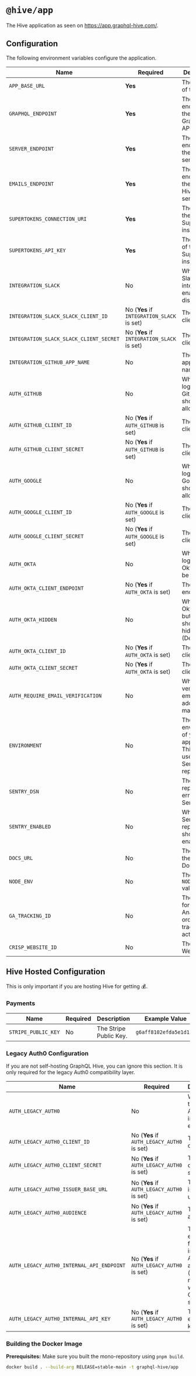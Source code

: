 # `@hive/app`

The Hive application as seen on https://app.graphql-hive.com/.

## Configuration

The following environment variables configure the application.

| Name                                    | Required                                   | Description                                                                           | Example Value                                        |
| --------------------------------------- | ------------------------------------------ | ------------------------------------------------------------------------------------- | ---------------------------------------------------- |
| `APP_BASE_URL`                          | **Yes**                                    | The base url of the app,                                                              | `https://app.graphql-hive.com`                       |
| `GRAPHQL_ENDPOINT`                      | **Yes**                                    | The endpoint of the Hive GraphQL API.                                                 | `http://127.0.0.1:4000/graphql`                      |
| `SERVER_ENDPOINT`                       | **Yes**                                    | The endpoint of the Hive server.                                                      | `http://127.0.0.1:4000`                              |
| `EMAILS_ENDPOINT`                       | **Yes**                                    | The endpoint of the GraphQL Hive Email service.                                       | `http://127.0.0.1:6260`                              |
| `SUPERTOKENS_CONNECTION_URI`            | **Yes**                                    | The URI of the SuperTokens instance.                                                  | `http://127.0.0.1:3567`                              |
| `SUPERTOKENS_API_KEY`                   | **Yes**                                    | The API KEY of the SuperTokens instance.                                              | `iliketurtlesandicannotlie`                          |
| `INTEGRATION_SLACK`                     | No                                         | Whether the Slack integration is enabled or disabled.                                 | `1` (enabled) or `0` (disabled)                      |
| `INTEGRATION_SLACK_SLACK_CLIENT_ID`     | No (**Yes** if `INTEGRATION_SLACK` is set) | The Slack client ID.                                                                  | `g6aff8102efda5e1d12e`                               |
| `INTEGRATION_SLACK_SLACK_CLIENT_SECRET` | No (**Yes** if `INTEGRATION_SLACK` is set) | The Slack client secret.                                                              | `g12e552xx54xx2b127821dc4abc4491dxxxa6b187`          |
| `INTEGRATION_GITHUB_APP_NAME`           | No                                         | The GitHub application name.                                                          | `graphql-hive-self-hosted`                           |
| `AUTH_GITHUB`                           | No                                         | Whether login via GitHub should be allowed                                            | `1` (enabled) or `0` (disabled)                      |
| `AUTH_GITHUB_CLIENT_ID`                 | No (**Yes** if `AUTH_GITHUB` is set)       | The GitHub client ID.                                                                 | `g6aff8102efda5e1d12e`                               |
| `AUTH_GITHUB_CLIENT_SECRET`             | No (**Yes** if `AUTH_GITHUB` is set)       | The GitHub client secret.                                                             | `g12e552xx54xx2b127821dc4abc4491dxxxa6b187`          |
| `AUTH_GOOGLE`                           | No                                         | Whether login via Google should be allowed                                            | `1` (enabled) or `0` (disabled)                      |
| `AUTH_GOOGLE_CLIENT_ID`                 | No (**Yes** if `AUTH_GOOGLE` is set)       | The Google client ID.                                                                 | `g6aff8102efda5e1d12e`                               |
| `AUTH_GOOGLE_CLIENT_SECRET`             | No (**Yes** if `AUTH_GOOGLE` is set)       | The Google client secret.                                                             | `g12e552xx54xx2b127821dc4abc4491dxxxa6b187`          |
| `AUTH_OKTA`                             | No                                         | Whether login via Okta should be allowed                                              | `1` (enabled) or `0` (disabled)                      |
| `AUTH_OKTA_CLIENT_ENDPOINT`             | No (**Yes** if `AUTH_OKTA` is set)         | The Okta endpoint.                                                                    | `https://dev-1234567.okta.com`                       |
| `AUTH_OKTA_HIDDEN`                      | No                                         | Whether the Okta login button should be hidden. (Default: `0`)                        | `1` (enabled) or `0` (disabled)                      |
| `AUTH_OKTA_CLIENT_ID`                   | No (**Yes** if `AUTH_OKTA` is set)         | The Okta client ID.                                                                   | `g6aff8102efda5e1d12e`                               |
| `AUTH_OKTA_CLIENT_SECRET`               | No (**Yes** if `AUTH_OKTA` is set)         | The Okta client secret.                                                               | `g12e552xx54xx2b127821dc4abc4491dxxxa6b187`          |
| `AUTH_REQUIRE_EMAIL_VERIFICATION`       | No                                         | Whether verifying the email address is mandatory.                                     | `1` (enabled) or `0` (disabled)                      |
| `ENVIRONMENT`                           | No                                         | The environment of your Hive app. (**Note:** This will be used for Sentry reporting.) | `staging`                                            |
| `SENTRY_DSN`                            | No                                         | The DSN for reporting errors to Sentry.                                               | `https://dooobars@o557896.ingest.sentry.io/12121212` |
| `SENTRY_ENABLED`                        | No                                         | Whether Sentry error reporting should be enabled.                                     | `1` (enabled) or `0` (disabled)                      |
| `DOCS_URL`                              | No                                         | The URL of the Hive Docs                                                              | `https://docs.graphql-hive.com`                      |
| `NODE_ENV`                              | No                                         | The `NODE_ENV` value.                                                                 | `production`                                         |
| `GA_TRACKING_ID`                        | No                                         | The token for Google Analytics in order to track user actions.                        | `g6aff8102efda5e1d12e`                               |
| `CRISP_WEBSITE_ID`                      | No                                         | The Crisp Website ID                                                                  | `g6aff8102efda5e1d12e`                               |

## Hive Hosted Configuration

This is only important if you are hosting Hive for getting 💰.

### Payments

| Name                | Required | Description            | Example Value          |
| ------------------- | -------- | ---------------------- | ---------------------- |
| `STRIPE_PUBLIC_KEY` | No       | The Stripe Public Key. | `g6aff8102efda5e1d12e` |

### Legacy Auth0 Configuration

If you are not self-hosting GraphQL Hive, you can ignore this section. It is only required for the legacy Auth0 compatibility layer.

| Name                                      | Required                                   | Description                                                                                               | Example Value                               |
| ----------------------------------------- | ------------------------------------------ | --------------------------------------------------------------------------------------------------------- | ------------------------------------------- |
| `AUTH_LEGACY_AUTH0`                       | No                                         | Whether the legacy Auth0 import is enabled.                                                               | `1` (enabled) or `0` (disabled)             |
| `AUTH_LEGACY_AUTH0_CLIENT_ID`             | No (**Yes** if `AUTH_LEGACY_AUTH0` is set) | The Auth0 client ID.                                                                                      | `rDSpExxD8sfqlpF1kbxxLkMNYI2Sxxx`           |
| `AUTH_LEGACY_AUTH0_CLIENT_SECRET`         | No (**Yes** if `AUTH_LEGACY_AUTH0` is set) | The Auth0 client secret.                                                                                  | `e43f156xx54en2b56117dc4abc4491dxxbb6b187`  |
| `AUTH_LEGACY_AUTH0_ISSUER_BASE_URL`       | No (**Yes** if `AUTH_LEGACY_AUTH0` is set) | The Auth0 issuer base url.                                                                                | `https://your-project.us.auth0.com`         |
| `AUTH_LEGACY_AUTH0_AUDIENCE`              | No (**Yes** if `AUTH_LEGACY_AUTH0` is set) | The Auth0 audience                                                                                        | `https://your-project.us.auth0.com/api/v2/` |
| `AUTH_LEGACY_AUTH0_INTERNAL_API_ENDPOINT` | No (**Yes** if `AUTH_LEGACY_AUTH0` is set) | The internal endpoint for importing Auth0 accounts. (**Note:** This route is within the GraphQL service.) | `http://127.0.0.1:4000/__legacy`            |
| `AUTH_LEGACY_AUTH0_INTERNAL_API_KEY`      | No (**Yes** if `AUTH_LEGACY_AUTH0` is set) | The internal endpoint key.                                                                                | `iliketurtles`                              |

### Building the Docker Image

**Prerequisites:** Make sure you built the mono-repository using `pnpm build`.

```bash
docker build . --build-arg RELEASE=stable-main -t graphql-hive/app
```
